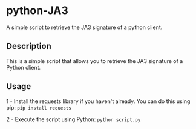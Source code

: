 # python-JA3
A simple script to retrieve the JA3 signature of a python client.

## Description
This is a simple script that allows you to retrieve the JA3 signature of a Python client.

## Usage
1 - Install the requests library if you haven't already. You can do this using pip:
```pip install requests```

2 - Execute the script using Python:
```python script.py```
